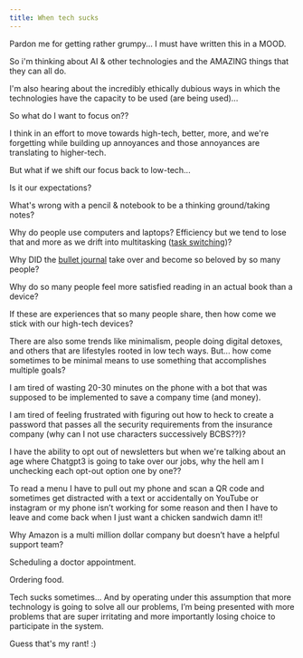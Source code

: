```yaml
---
title: When tech sucks
---
```


Pardon me for getting rather grumpy... I must have written this in a MOOD.


So i'm thinking about AI & other technologies and the AMAZING things that they can all do.

I'm also hearing about the incredibly ethically dubious ways in which the technologies have the capacity to be used (are being used)...

So what do I want to focus on??

I think in an effort to move towards high-tech, better, more, and we're forgetting while building up annoyances and those annoyances are translating to higher-tech.

But what if we shift our focus back to low-tech...

Is it our expectations? 

What's wrong with a pencil & notebook to be a thinking ground/taking notes?

Why do people use computers and laptops? Efficiency but we tend to lose that and more as we drift into multitasking ([task switching](https://www.apa.org/topics/research/multitasking))?

Why DID the [bullet journal](https://bulletjournal.com/pages/about) take over and become so beloved by so many people?

Why do so many people feel more satisfied reading in an actual book than a device?

If these are experiences that so many people share, then how come we stick with our high-tech devices?

There are also some trends like minimalism, people doing digital detoxes, and others that are lifestyles rooted in low tech ways. But... how come sometimes to be minimal means to use something that accomplishes multiple goals?


I am tired of wasting 20-30 minutes on the phone with a bot that was supposed to be implemented to save a company time (and money).

I am tired of feeling frustrated with figuring out how to heck to create a password that passes all the security requirements from the insurance company (why can I not use characters successively BCBS??)? 

I have the ability to opt out of newsletters but when we're talking about an age where Chatgpt3 is going to take over our jobs, why the hell am I unchecking each opt-out option one by one??

To read a menu I have to pull out my phone and scan a QR code and sometimes get distracted with a text or accidentally on YouTube or instagram or my phone isn’t working for some reason and then I have to leave and come back when I just want a chicken sandwich damn it!!

Why Amazon is a multi million dollar company but doesn’t have a helpful support team?

Scheduling a doctor appointment.

Ordering food.

Tech sucks sometimes... And by operating under this assumption that more technology is going to solve all our problems, I’m being presented with more problems that are super irritating and more importantly losing choice to participate in the system. 

Guess that's my rant! :) 
